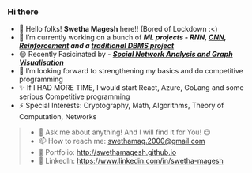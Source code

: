 ### Hi there 

<!--
**SwethaMagesh/SwethaMagesh** is a ✨ _special_ ✨ repository because its `README.md` (this file) appears on your GitHub profile.

Here are some ideas to get you started:


😄 Pronouns: ...
- 👯 I’m looking to collaborate on ...
-->
<!--
- (Kind of relearning what ought to have been mastered) 
- 🤔 I’m looking forward to 
-->
- 👋 Hello folks! **Swetha Magesh** here!! (Bored of Lockdown :<)
- 🔭 I’m currently working on a bunch of  ***ML projects - RNN, [CNN](https://github.com/SwethaMagesh/Weed_classification_ML), [Reinforcement](https://github.com/SwethaMagesh/Dots_And_Boxes_RL) and a [traditional DBMS project](https://github.com/SwethaMagesh/illumine)***
- 😄 Recently Fasicinated by - [***Social Network Analysis and Graph Visualisation***](https://github.com/SwethaMagesh/Visualize-Twitter-Hashtags)
- 🤔 I’m looking forward to strengthening my basics and do competitive programming
- ✨ If I HAD MORE TIME, I would start React, Azure, GoLang and some serious Competitive programming
- ⚡ Special Interests: Cryptography, Math, Algorithms, Theory of Computation, Networks
>- 💬 Ask me about anything! And I will find it for You! 😉
>- 📫 How to reach me: swethamag.2000@gmail.com
>- 🔗 Portfolio: http://swethamagesh.github.io 
>- 👩 LinkedIn: https://www.linkedin.com/in/swetha-magesh

